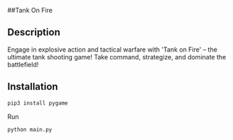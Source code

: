 ##Tank On Fire

## Description
Engage in explosive action and tactical warfare with 'Tank on Fire' – the ultimate tank shooting game! Take command, strategize, and dominate the battlefield!


## Installation

```bash
pip3 install pygame

```

Run 

```
python main.py
```
